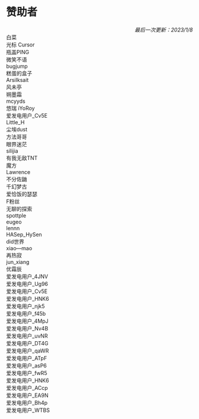 # 赞助者
_<div style="text-align: right"> 最后一次更新：2023/1/8 </div>_
白菜  
光标 Cursor  
瓶盖PING  
微笑不语  
bugjump  
糕蛋的盒子  
ArsiIksait  
风未亭  
朔墨霜  
mcyyds  
悠瑞 iYoRoy  
爱发电用户_Cv5E  
Little_H  
尘埃dust  
方法哥哥  
眼界迷茫  
silijia  
有我无敌TNT  
魔方  
Lawrence  
不分佐鼬  
千幻梦古  
爱恰饭的瑟瑟  
F粉丝  
无聊的探索  
spottple  
eugeo  
lennn  
HASep_HySen  
did世界  
xiao—mao  
再热寂  
jun_xiang  
优霜辰  
爱发电用户_4JNV  
爱发电用户_Ug96  
爱发电用户_Cv5E  
爱发电用户_HNK6  
爱发电用户_njk5  
爱发电用户_f45b  
爱发电用户_4MpJ  
爱发电用户_Nv4B  
爱发电用户_uvNR  
爱发电用户_DT4G  
爱发电用户_qaWR  
爱发电用户_ATpF  
爱发电用户_asP6  
爱发电用户_fwR5  
爱发电用户_HNK6  
爱发电用户_ACcp   
爱发电用户_EA9N  
爱发电用户_Bh4p  
爱发电用户_WTBS  
